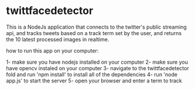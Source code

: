 # twittfacedetector
This is a NodeJs application that connects to the twitter's public streaming api, and tracks tweets based on a track term set by the user, and returns the 10 latest processed images in realtime.

how to run this app on your computer:

1- make sure you have nodejs installed on your computer 
2- make sure you have opencv instaled on your computer 
3- navigate to the twittfacedetector fold and run 'npm install' to install all of the dependencies 
4- run 'node app.js' to start the server
5- open your browser and enter a term to track
